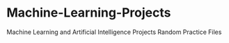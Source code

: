 # Machine-Learning-Projects
Machine Learning and Artificial Intelligence Projects
Random Practice Files